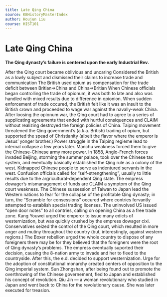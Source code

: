 ```yaml
---
title: Late Qing China
source: KBHistoryMasterIndex
author: Houjun Liu
course: HIST101
---
```


# Late Qing China
**The Qing dynasty’s failure is centered upon the early Industrial Rev.**

After the Qing court became oblivious and uncaring
Considered the British as a lowly subject and dismissed their claims to increase trade and communication
The British used opium as compensation for the trade deficit between Britian=>China and China=>Britian
When Chinese officials began controlling the trade of opionum, it was both to late and also was handled with mixed results due to difference in opionion.
When sudden enforcement of trade occured, the British felt like it was an insult to the British crown and proceeded to wage war against the navally-weak China.
After loosing the opionum war, the Qing court had to agree to a series of supplicating agreements that ended with hurtful consiquences and CLAIM without realizing destroyed the foreign policies of China.
Taiping movement threatened the Qing government’s (a.k.a. British) trading of opium, but supported the spead of Christianity (albeit the flavor where the emperor is Jesus’ yonger brother.)
Power struggle in the Taiping regieme lead to internal collapse a few years later.
Manchu weakness forced them to give the Chinese-Chinese army more power.
In 1858, Anglo-French forces invaded Beijing, storming the summer palace, took over the Chinese tax system, and eventually basically established the Qing rule as a colony of the west.
Kidnapped Chinese people to serve as indentured servants in the west.
Confusion officials called for “self-strengthening”, usually to little results due to the argricultural-dependent Qing state.
The empress dowager’s mismanagement of funds are CLAIM a symptom of the Qing court weakness.
The Chinese sussession of Taiwan to Japan lead the Western nations to fear for the collapse of the profitable Qing dynasty; in turn, the “Scramble for consessions” occured where contries fervantly attempted to establish special trading licenses.
The uninvolved US issued “open door notes” to all contries, calling on opening China as a free trade zone.
Kang Youwei urged the emperor to issue many edicts of westernization, but was quickly crushed by the empress dowager cixi.
Conservatives seized the control of the Qing court, which resulted in more anger and mutiny throughout the country (but, interestingly, against western regions.)
The Boxer rebellion urged the whole country to dispose of any foreigners there may be for they believed that the foreigners were the root of Qing dynasty’s problems. The empress eventually suported their decision, causing the 8-nation army to invade and her to fleed to the countryside. After this, the e.d. decided to support westernization.
Urge for the adoption of constitutional monarchy created centers of opposition to the Qing imperial system.
Sun Zhongshan, after being found out to promote the overthrowing of the Chinese governement, fled to Japan and established his concept of revolution.
Qiu Jin — a woman revolutionary who studied in Japan and went back to China for the revolutionary cause. She was later executed for treasion.
